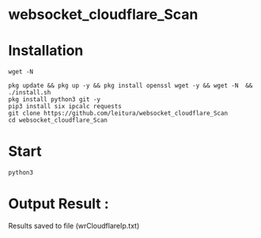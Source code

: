 # websocket_cloudflare_Scan


# Installation 
```
wget -N
```
```
pkg update && pkg up -y && pkg install openssl wget -y && wget -N  && ./install.sh
pkg install python3 git -y
pip3 install six ipcalc requests
git clone https://github.com/leitura/websocket_cloudflare_Scan
cd websocket_cloudflare_Scan
```

# Start
```
python3
```

# Output Result :
Results saved to file (wrCloudflareIp.txt)
